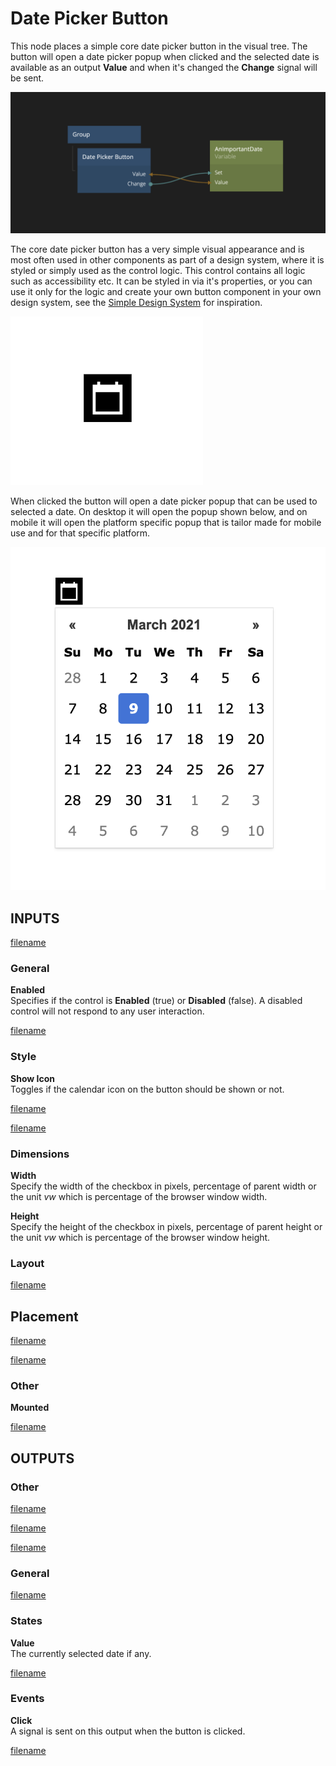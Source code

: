 # Date Picker Button

This node places a simple core date picker button in the visual tree. The button will open a date picker popup when clicked and the selected date is available as an output **Value** and when it's changed the **Change** signal will be sent.

<div class="ndl-images">
    <img src="/modules/datepicker-button/datepicker-button.png" class="ndl-image large"></img>  
</div>

The core date picker button has a very simple visual appearance and is most often used in other components as part of a design system, where it is styled or simply used as the control logic. This control contains all logic such as accessibility etc. It can be styled in via it's properties, or you can use it only for the logic and create your own button component in your own design system, see the [Simple Design System](/modules/sds-v3/) for inspiration.

<div class="ndl-images">
    <img src="/modules/datepicker-button/datepicker-button-1.png" class="ndl-image small"></img>  
</div>

When clicked the button will open a date picker popup that can be used to selected a date. On desktop it will open the popup shown below, and on mobile it will open the platform specific popup that is tailor made for mobile use and for that specific platform.

<div class="ndl-images">
    <img src="/modules/datepicker-button/datepicker-button-2.png" class="ndl-image med"></img>  
</div>

## INPUTS

[filename](../../nodes/visual/margin-only.md ':include')

### General

**Enabled**  
Specifies if the control is **Enabled** (true) or **Disabled** (false). A disabled control will not respond to any user interaction.

[filename](../../nodes/visual/alignment.md ':include')

### Style

**Show Icon**  
Toggles if the calendar icon on the button should be shown or not.

[filename](../../nodes/visual/visibility-styles.md ':include')

[filename](../../nodes/visual/bg-and-border-styles.md ':include')


### Dimensions

**Width**  
Specify the width of the checkbox in pixels, percentage of parent width or the unit _vw_ which is percentage of the browser window width.

**Height**  
Specify the height of the checkbox in pixels, percentage of parent height or the unit _vw_ which is percentage of the browser window height.

### Layout

[filename](../../nodes/visual/position.md ':include')

## Placement  

[filename](../../nodes/visual/placement-styles.md ':include')


[filename](../../nodes/visual/size-mode-and-dimensions.md ':include')

### Other

**Mounted**  

[filename](../../nodes/advanced-style.md ':include')



## OUTPUTS

### Other  
[filename](../../nodes/visual/child-index-and-this-outputs.md ':include')

[filename](../../nodes/visual/bounding-box-outputs.md ':include')

[filename](../../nodes/visual/mounted-outputs.md ':include')

### General  
[filename](../../nodes/visual/control-id-output.md ':include')

### States   

**Value**  
The currently selected date if any.

[filename](../../nodes/visual/control-states-outputs.md ':include')

### Events

**Click**  
A signal is sent on this output when the button is clicked.

[filename](../../nodes/visual/control-events-outputs.md ':include')


